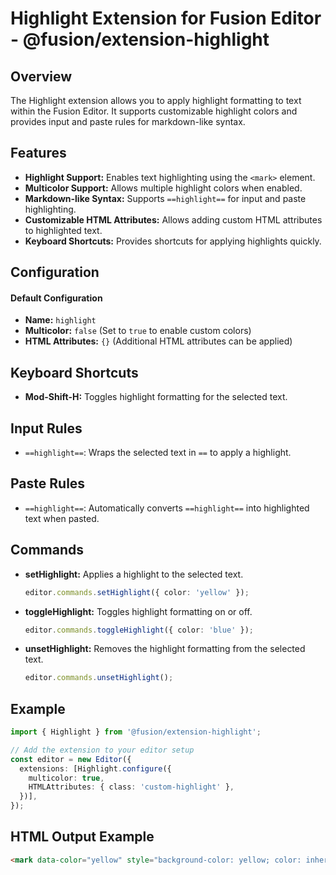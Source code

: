 # Highlight Extension for Fusion Editor - @fusion/extension-highlight

## Overview
The Highlight extension allows you to apply highlight formatting to text within the Fusion Editor. It supports customizable highlight colors and provides input and paste rules for markdown-like syntax.

## Features
- **Highlight Support:** Enables text highlighting using the `<mark>` element.
- **Multicolor Support:** Allows multiple highlight colors when enabled.
- **Markdown-like Syntax:** Supports `==highlight==` for input and paste highlighting.
- **Customizable HTML Attributes:** Allows adding custom HTML attributes to highlighted text.
- **Keyboard Shortcuts:** Provides shortcuts for applying highlights quickly.

## Configuration
#### Default Configuration
- **Name:** `highlight`
- **Multicolor:** `false` (Set to `true` to enable custom colors)
- **HTML Attributes:** `{}` (Additional HTML attributes can be applied)

## Keyboard Shortcuts
- **Mod-Shift-H:** Toggles highlight formatting for the selected text.

## Input Rules
- `==highlight==`: Wraps the selected text in `==` to apply a highlight.

## Paste Rules
- `==highlight==`: Automatically converts `==highlight==` into highlighted text when pasted.

## Commands
- **setHighlight:** Applies a highlight to the selected text.
  ```typescript
  editor.commands.setHighlight({ color: 'yellow' });
  ```

- **toggleHighlight:** Toggles highlight formatting on or off.
  ```typescript
  editor.commands.toggleHighlight({ color: 'blue' });
  ```

- **unsetHighlight:** Removes the highlight formatting from the selected text.
  ```typescript
  editor.commands.unsetHighlight();
  ```

## Example
```typescript
import { Highlight } from '@fusion/extension-highlight';

// Add the extension to your editor setup
const editor = new Editor({
  extensions: [Highlight.configure({
    multicolor: true,
    HTMLAttributes: { class: 'custom-highlight' },
  })],
});
```

## HTML Output Example
```html
<mark data-color="yellow" style="background-color: yellow; color: inherit">Highlighted Text</mark>
```

